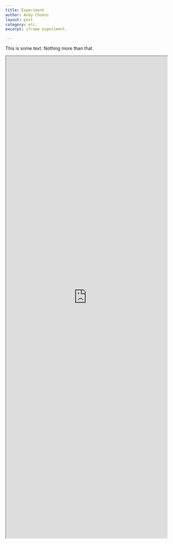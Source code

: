 ```yaml
---
title: Experiment
author: Andy Choens
layout: post
category: etc.
excerpt: iframe experiment.

---
```



This is some text. Nothing more than that.

<iframe src = "http://choens.github.io/blood-sugars/README.html" width="100%" height="1500px"></iframe>
